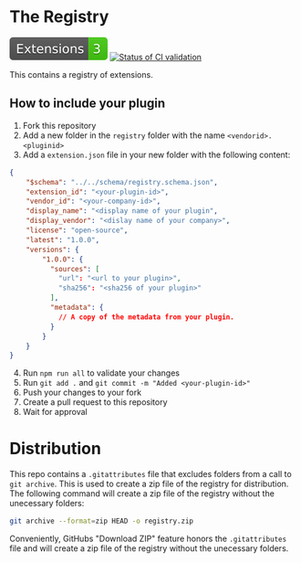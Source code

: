 # The Registry

[![Number of Extensions](./badges/extensions.svg)](./badges/extensions.svg)
[![Status of CI validation](https://github.com/qt-creator/extension-registry/actions/workflows/validate.yml/badge.svg)](https://github.com/Maddimax/registry/actions/workflows/validate.yml)

This contains a registry of extensions.

## How to include your plugin

1. Fork this repository
2. Add a new folder in the `registry` folder with the name `<vendorid>.<pluginid>`
3. Add a `extension.json` file in your new folder with the following content:
```json
{
    "$schema": "../../schema/registry.schema.json",
    "extension_id": "<your-plugin-id>",
    "vendor_id": "<your-company-id>",
    "display_name": "<display name of your plugin",
    "display_vendor": "<dislay name of your company>",
    "license": "open-source",
    "latest": "1.0.0",
    "versions": {
        "1.0.0": {
          "sources": [
            "url": "<url to your plugin>",
            "sha256": "<sha256 of your plugin>"
          ],
          "metadata": {
            // A copy of the metadata from your plugin.
          }
        }
    }
}
```
4. Run `npm run all` to validate your changes
5. Run `git add .` and `git commit -m "Added <your-plugin-id>"`
6. Push your changes to your fork
7. Create a pull request to this repository
8. Wait for approval

# Distribution

This repo contains a `.gitattributes` file that excludes folders from
a call to `git archive`. This is used to create a zip file of the registry
for distribution. The following command will create a zip file of the registry
without the unecessary folders:

```bash
git archive --format=zip HEAD -o registry.zip
```

Conveniently, GitHubs "Download ZIP" feature honors the `.gitattributes` file
and will create a zip file of the registry without the unecessary folders.
